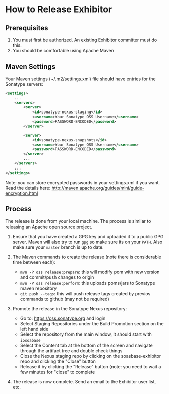 # How to Release Exhibitor

## Prerequisites

1. You must first be authorized. An existing Exhibitor committer must do this.
2. You should be comfortable using Apache Maven

## Maven Settings

Your Maven settings (~/.m2/settings.xml) file should have entries for the Sonatype servers:

```xml
<settings>
    ...
    <servers>
        <server>
            <id>sonatype-nexus-staging</id>
            <username>Your Sonatype OSS Username</username>
            <password>PASSWORD-ENCODED</password>
        </server>

        <server>
            <id>sonatype-nexus-snapshots</id>
            <username>Your Sonatype OSS Username</username>
            <password>PASSWORD-ENCODED</password>
        </server>
        ...
    </servers>
    ...
</settings>
```

Note: you can store encrypted passwords in your settings.xml if you want. Read the details here: <http://maven.apache.org/guides/mini/guide-encryption.html>

## Process

The release is done from your local machine. The process is similar to releasing an Apache open source project.

1. Ensure that you have created  a GPG key and uploaded it to a public GPG server. Maven will also try to run `gpg` so make sure its on your `PATH`. Also make sure your `master` branch is up to date.
2. The Maven commands to create the release (note there is considerable time between each):

    - `mvn -P oss release:prepare`: this will modify pom with new version and commit/push changes to origin
    - `mvn -P oss release:perform`: this uploads poms/jars to Sonatype maven repository
    - `git push --tags`: this will push release tags created by previos commands to github (may not be required)

3. Promote the release in the Sonatype Nexus repository:

    - Go to: <https://oss.sonatype.org> and login
    - Select Staging Repositories under the Build Promotion section on the left hand side
    - Select the repository from the main window, it should start with `iosoabase`
    - Select the Content tab at the bottom of the screen and navigate through the artifact tree and double check things
    - Close the Nexus staging repo by clicking on the soasbase-exhibitor repo and clicking the "Close" button
    - Release it by clicking the "Release" button (note: you need to wait a few minutes for "close" to complete

4. The release is now complete. Send an email to the Exhibitor user list, etc.

